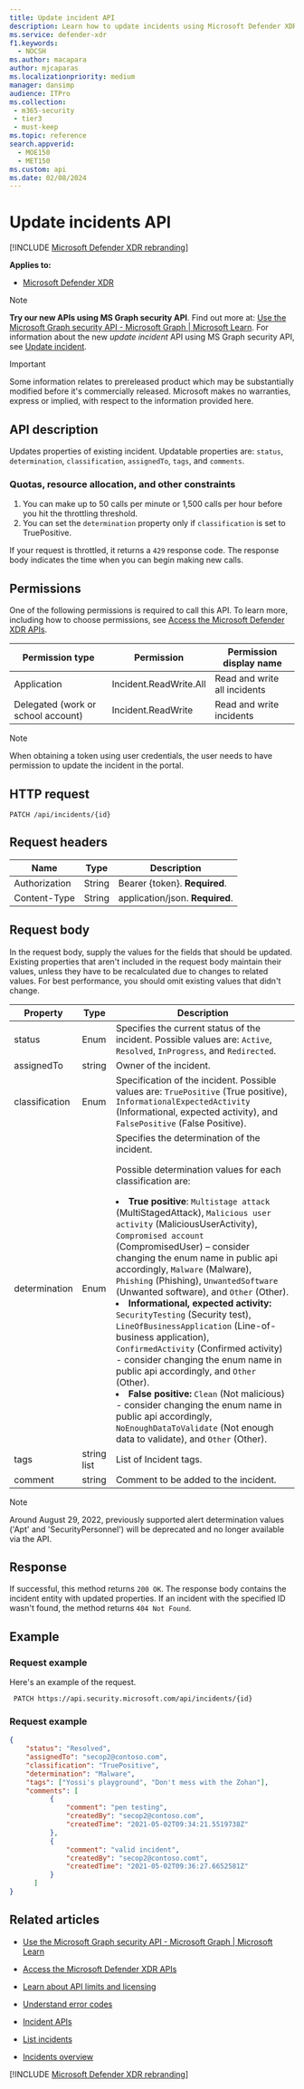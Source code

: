 ```yaml
---
title: Update incident API
description: Learn how to update incidents using Microsoft Defender XDR API
ms.service: defender-xdr
f1.keywords:
  - NOCSH
ms.author: macapara
author: mjcaparas
ms.localizationpriority: medium
manager: dansimp
audience: ITPro
ms.collection: 
 - m365-security
 - tier3
 - must-keep
ms.topic: reference
search.appverid:
  - MOE150
  - MET150
ms.custom: api
ms.date: 02/08/2024
---
```


# Update incidents API

[!INCLUDE [Microsoft Defender XDR rebranding](../includes/microsoft-defender.md)]

**Applies to:**

- [Microsoft Defender XDR](https://go.microsoft.com/fwlink/?linkid=2118804)

> [!NOTE]
> **Try our new APIs using MS Graph security API**. Find out more at: [Use the Microsoft Graph security API - Microsoft Graph | Microsoft Learn](/graph/api/resources/security-api-overview). For information about the new _update incident_ API using MS Graph security API, see [Update incident](/graph/api/security-incident-update).

> [!IMPORTANT]
> Some information relates to prereleased product which may be substantially modified before it's commercially released. Microsoft makes no warranties, express or implied, with respect to the information provided here.

## API description

Updates properties of existing incident. Updatable properties are: `status`, `determination`, `classification`, `assignedTo`, `tags`, and `comments`.

### Quotas, resource allocation, and other constraints

1. You can make up to 50 calls per minute or 1,500 calls per hour before you hit the throttling threshold.
2. You can set the `determination` property only if `classification` is set to TruePositive.

If your request is throttled, it returns a `429` response code. The response body indicates the time when you can begin making new calls.

## Permissions

One of the following permissions is required to call this API. To learn more, including how to choose permissions, see [Access the Microsoft Defender XDR APIs](api-access.md).

Permission type|Permission|Permission display name
---|---|---
Application|Incident.ReadWrite.All|Read and write all incidents
Delegated (work or school account)|Incident.ReadWrite|Read and write incidents

> [!NOTE]
> When obtaining a token using user credentials, the user needs to have permission to update the incident in the portal.

## HTTP request

```HTTP
PATCH /api/incidents/{id}
```

## Request headers

Name|Type|Description
---|---|---
Authorization|String|Bearer {token}. **Required**.
Content-Type|String|application/json. **Required**.

## Request body

In the request body, supply the values for the fields that should be updated. Existing properties that aren't included in the request body maintain their values, unless they have to be recalculated due to changes to related values. For best performance, you should omit existing values that didn't change.

Property|Type|Description
---|---|---
status|Enum|Specifies the current status of the incident. Possible values are: `Active`, `Resolved`, `InProgress`, and `Redirected`.
assignedTo|string|Owner of the incident.
classification|Enum|Specification of the incident. Possible values are: `TruePositive` (True positive), `InformationalExpectedActivity` (Informational, expected activity), and `FalsePositive` (False Positive).
determination|Enum|Specifies the determination of the incident. <p>Possible determination values for each classification are: <br><li> <b>True positive</b>: `Multistage attack` (MultiStagedAttack), `Malicious user activity` (MaliciousUserActivity), `Compromised account` (CompromisedUser) – consider changing the enum name in public api accordingly, `Malware` (Malware), `Phishing` (Phishing), `UnwantedSoftware` (Unwanted software), and `Other` (Other). <li> <b>Informational, expected activity:</b> `SecurityTesting` (Security test), `LineOfBusinessApplication` (Line-of-business application), `ConfirmedActivity` (Confirmed activity) - consider changing the enum name in public api accordingly, and `Other` (Other). <li>  <b>False positive:</b> `Clean` (Not malicious) - consider changing the enum name in public api accordingly, `NoEnoughDataToValidate` (Not enough data to validate), and `Other` (Other).
tags|string list|List of Incident tags.
comment|string|Comment to be added to the incident.

> [!NOTE]
> Around August 29, 2022, previously supported alert determination values ('Apt' and 'SecurityPersonnel') will be deprecated and no longer available via the API.

## Response

If successful, this method returns `200 OK`. The response body contains the incident entity with updated properties. If an incident with the specified ID wasn't found, the method returns
 `404 Not Found`.

## Example

### Request example

Here's an example of the request.

```HTTP
 PATCH https://api.security.microsoft.com/api/incidents/{id}
```

### Request example

```json
{
    "status": "Resolved",
    "assignedTo": "secop2@contoso.com",
    "classification": "TruePositive",
    "determination": "Malware",
    "tags": ["Yossi's playground", "Don't mess with the Zohan"],
    "comments": [
          {
              "comment": "pen testing",
              "createdBy": "secop2@contoso.com",
              "createdTime": "2021-05-02T09:34:21.5519738Z"
          },
          {
              "comment": "valid incident",
              "createdBy": "secop2@contoso.comt",
              "createdTime": "2021-05-02T09:36:27.6652581Z"
          }
      ]
}
```

## Related articles

- [Use the Microsoft Graph security API - Microsoft Graph | Microsoft Learn](/graph/api/resources/security-api-overview)

- [Access the Microsoft Defender XDR APIs](api-access.md)
- [Learn about API limits and licensing](api-terms.md)
- [Understand error codes](api-error-codes.md)
- [Incident APIs](api-incident.md)
- [List incidents](api-list-incidents.md)
- [Incidents overview](incidents-overview.md)

[!INCLUDE [Microsoft Defender XDR rebranding](../../includes/defender-m3d-techcommunity.md)]
